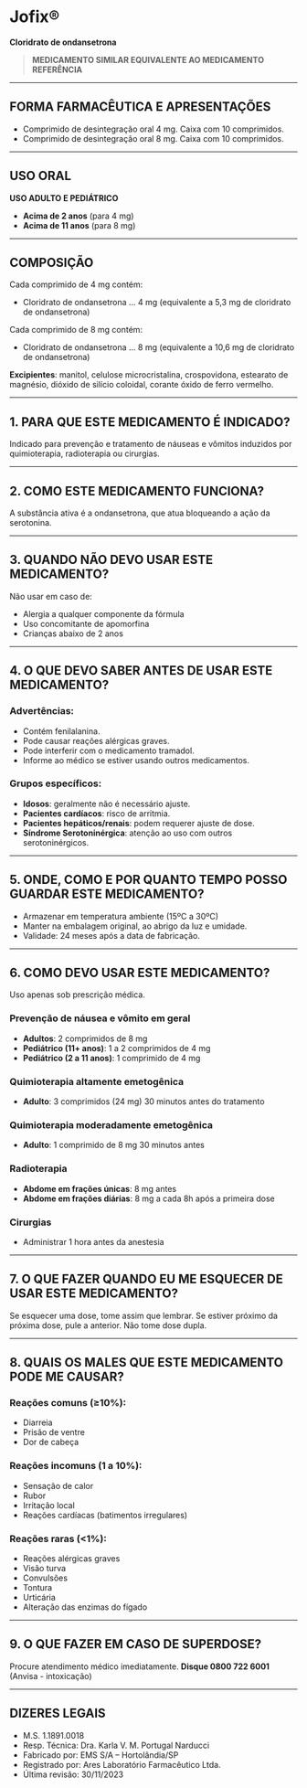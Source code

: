 
# Jofix®  
**Cloridrato de ondansetrona**

> **MEDICAMENTO SIMILAR EQUIVALENTE AO MEDICAMENTO REFERÊNCIA**

---

## FORMA FARMACÊUTICA E APRESENTAÇÕES

- Comprimido de desintegração oral 4 mg. Caixa com 10 comprimidos.
- Comprimido de desintegração oral 8 mg. Caixa com 10 comprimidos.

---

## USO ORAL

**USO ADULTO E PEDIÁTRICO**
- **Acima de 2 anos** (para 4 mg)
- **Acima de 11 anos** (para 8 mg)

---

## COMPOSIÇÃO

Cada comprimido de 4 mg contém:
- Cloridrato de ondansetrona ... 4 mg
  (equivalente a 5,3 mg de cloridrato de ondansetrona)

Cada comprimido de 8 mg contém:
- Cloridrato de ondansetrona ... 8 mg
  (equivalente a 10,6 mg de cloridrato de ondansetrona)

**Excipientes**: manitol, celulose microcristalina, crospovidona, estearato de magnésio, dióxido de silício coloidal, corante óxido de ferro vermelho.

---

## 1. PARA QUE ESTE MEDICAMENTO É INDICADO?

Indicado para prevenção e tratamento de náuseas e vômitos induzidos por quimioterapia, radioterapia ou cirurgias.

---

## 2. COMO ESTE MEDICAMENTO FUNCIONA?

A substância ativa é a ondansetrona, que atua bloqueando a ação da serotonina.

---

## 3. QUANDO NÃO DEVO USAR ESTE MEDICAMENTO?

Não usar em caso de:

- Alergia a qualquer componente da fórmula
- Uso concomitante de apomorfina
- Crianças abaixo de 2 anos

---

## 4. O QUE DEVO SABER ANTES DE USAR ESTE MEDICAMENTO?

### Advertências:

- Contém fenilalanina.
- Pode causar reações alérgicas graves.
- Pode interferir com o medicamento tramadol.
- Informe ao médico se estiver usando outros medicamentos.

### Grupos específicos:

- **Idosos**: geralmente não é necessário ajuste.
- **Pacientes cardíacos**: risco de arritmia.
- **Pacientes hepáticos/renais**: podem requerer ajuste de dose.
- **Síndrome Serotoninérgica**: atenção ao uso com outros serotoninérgicos.

---

## 5. ONDE, COMO E POR QUANTO TEMPO POSSO GUARDAR ESTE MEDICAMENTO?

- Armazenar em temperatura ambiente (15ºC a 30ºC)
- Manter na embalagem original, ao abrigo da luz e umidade.
- Validade: 24 meses após a data de fabricação.

---

## 6. COMO DEVO USAR ESTE MEDICAMENTO?

Uso apenas sob prescrição médica.

### Prevenção de náusea e vômito em geral

- **Adultos**: 2 comprimidos de 8 mg
- **Pediátrico (11+ anos)**: 1 a 2 comprimidos de 4 mg
- **Pediátrico (2 a 11 anos)**: 1 comprimido de 4 mg

### Quimioterapia altamente emetogênica

- **Adulto**: 3 comprimidos (24 mg) 30 minutos antes do tratamento

### Quimioterapia moderadamente emetogênica

- **Adulto**: 1 comprimido de 8 mg 30 minutos antes

### Radioterapia

- **Abdome em frações únicas**: 8 mg antes
- **Abdome em frações diárias**: 8 mg a cada 8h após a primeira dose

### Cirurgias

- Administrar 1 hora antes da anestesia

---

## 7. O QUE FAZER QUANDO EU ME ESQUECER DE USAR ESTE MEDICAMENTO?

Se esquecer uma dose, tome assim que lembrar. Se estiver próximo da próxima dose, pule a anterior. Não tome dose dupla.

---

## 8. QUAIS OS MALES QUE ESTE MEDICAMENTO PODE ME CAUSAR?

### Reações comuns (≥10%):

- Diarreia
- Prisão de ventre
- Dor de cabeça

### Reações incomuns (1 a 10%):

- Sensação de calor
- Rubor
- Irritação local
- Reações cardíacas (batimentos irregulares)

### Reações raras (<1%):

- Reações alérgicas graves
- Visão turva
- Convulsões
- Tontura
- Urticária
- Alteração das enzimas do fígado

---

## 9. O QUE FAZER EM CASO DE SUPERDOSE?

Procure atendimento médico imediatamente.
**Disque 0800 722 6001** (Anvisa - intoxicação)

---

## DIZERES LEGAIS

- M.S. 1.1891.0018
- Resp. Técnica: Dra. Karla V. M. Portugal Narducci
- Fabricado por: EMS S/A – Hortolândia/SP
- Registrado por: Ares Laboratório Farmacêutico Ltda.
- Última revisão: 30/11/2023

